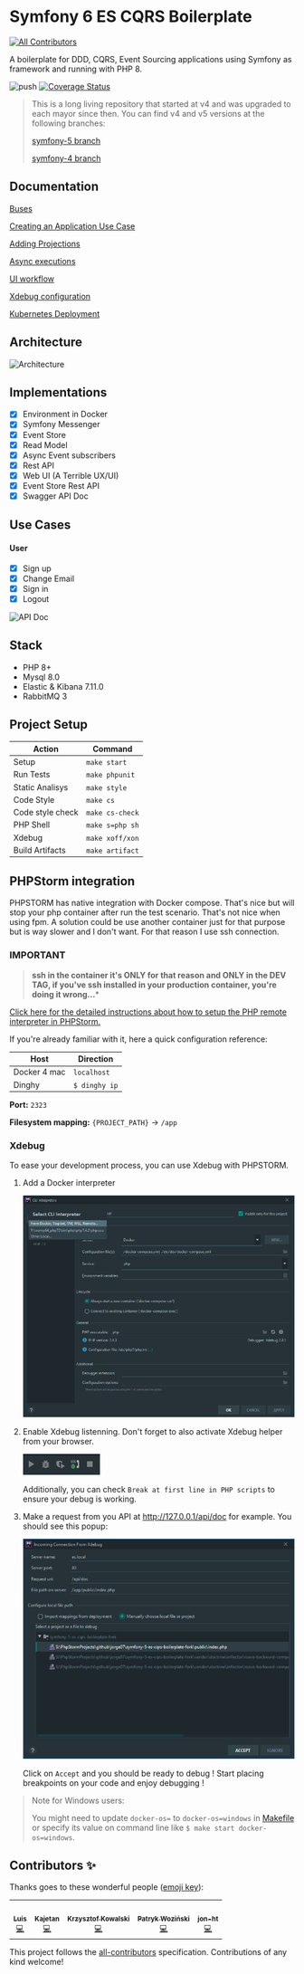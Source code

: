 # Symfony 6 ES CQRS Boilerplate
<!-- ALL-CONTRIBUTORS-BADGE:START - Do not remove or modify this section -->
[![All Contributors](https://img.shields.io/badge/all_contributors-5-orange.svg?style=flat-square)](#contributors-)
<!-- ALL-CONTRIBUTORS-BADGE:END -->

A boilerplate for DDD, CQRS, Event Sourcing applications using Symfony as framework and running with PHP 8.

![push](https://github.com/jorge07/symfony-6-es-cqrs-boilerplate/workflows/push/badge.svg)
[![Coverage Status](https://coveralls.io/repos/github/jorge07/symfony-6-es-cqrs-boilerplate/badge.svg?branch=symfony-6)](https://coveralls.io/github/jorge07/symfony-5-es-cqrs-boilerplate)

> This is a long living repository that started at v4 and was upgraded to each mayor since then. You can find v4 and v5 versions at the following branches:
> 
> [symfony-5 branch](https://github.com/jorge07/symfony-6-es-cqrs-boilerplate/tree/symfony-5)
>
> [symfony-4 branch](https://github.com/jorge07/symfony-6-es-cqrs-boilerplate/tree/symfony-4)

## Documentation

[Buses](https://github.com/jorge07/symfony-6-es-cqrs-boilerplate/tree/master/doc/GetStarted/Buses.md)

[Creating an Application Use Case](https://github.com/jorge07/symfony-6-es-cqrs-boilerplate/tree/master/doc/GetStarted/UseCases.md)

[Adding Projections](https://github.com/jorge07/symfony-6-es-cqrs-boilerplate/tree/master/doc/GetStarted/Projections.md)

[Async executions](https://github.com/jorge07/symfony-6-es-cqrs-boilerplate/tree/master/doc/GetStarted/Async.md)

[UI workflow](https://github.com/jorge07/symfony-6-es-cqrs-boilerplate/blob/master/doc/Workflow.md)

[Xdebug configuration](https://github.com/jorge07/symfony-6-es-cqrs-boilerplate/blob/master/doc/GetStarted/Xdebug.md)

[Kubernetes Deployment](https://github.com/jorge07/symfony-6-es-cqrs-boilerplate/blob/master/doc/Deployment.md)

## Architecture

![Architecture](https://i.imgur.com/SzHgMft.png)

## Implementations

- [x] Environment in Docker
- [x] Symfony Messenger
- [x] Event Store
- [x] Read Model
- [x] Async Event subscribers
- [x] Rest API
- [x] Web UI (A Terrible UX/UI)
- [x] Event Store Rest API 
- [x] Swagger API Doc

## Use Cases

#### User
- [x] Sign up
- [x] Change Email
- [x] Sign in
- [x] Logout

![API Doc](https://i.imgur.com/DBZsPlE.png)

## Stack

- PHP 8+
- Mysql 8.0
- Elastic & Kibana 7.11.0
- RabbitMQ 3

## Project Setup


|    Action        	|     Command    |
|------------------	|---------------	|
|  Setup 	          | `make start`   |
|  Run Tests       	| `make phpunit` |
|  Static Analisys 	| `make style`  	|
|  Code Style      	| `make cs`     	|
|  Code style check	| `make cs-check`|
|  PHP Shell 	      | `make s=php sh`|
|  Xdebug 	         | `make xoff/xon`|
|  Build Artifacts   | `make artifact`|

## PHPStorm integration

PHPSTORM has native integration with Docker compose. That's nice but will stop your php container after run the test scenario. That's not nice when using fpm. A solution could be use another container just for that purpose but is way slower and I don't want. For that reason I use ssh connection.

### IMPORTANT

> **ssh in the container it's ONLY for that reason and ONLY in the DEV TAG, if you've ssh installed in your production container, you're doing it wrong...***

[Click here for the detailed instructions about how to setup the PHP remote interpreter in PHPStorm.](https://github.com/jorge07/alpine-php/blob/master/doc/IDE.md)

If you're already familiar with it, here a quick configuration reference:

|    Host          	|    Direction  |
|------------------	|--------------	|
|  Docker 4 mac 	   | `localhost`   |
|  Dinghy       	   | `$ dinghy ip` |

**Port:** `2323`

**Filesystem mapping:** `{PROJECT_PATH}` -> `/app`

### Xdebug

To ease your development process, you can use Xdebug with PHPSTORM.

1. Add a Docker interpreter

   ![Docker PHP interpreter](doc/docker-php-interpreter.png)

2. Enable Xdebug listenning. Don't forget to also activate Xdebug helper from your browser.
   
   ![Xdebug activation](doc/xdebug-activation.png)
   
   Additionally, you can check `Break at first line in PHP scripts` to ensure your debug is working.

3. Make a request from you API at http://127.0.0.1/api/doc for example. You should see this popup:

   ![Xdebug mapping](doc/xdebug-mapping.png)
   
   Click on `Accept` and you should be ready to debug ! Start placing breakpoints on your code and enjoy debugging !

> Note for Windows users:
>
> You might need to update `docker-os=` to `docker-os=windows` in [Makefile](makefile)
> or specify its value on command line like `$ make start docker-os=windows`.

## Contributors ✨

Thanks goes to these wonderful people ([emoji key](https://allcontributors.org/docs/en/emoji-key)):

<!-- ALL-CONTRIBUTORS-LIST:START - Do not remove or modify this section -->
<!-- prettier-ignore-start -->
<!-- markdownlint-disable -->
<table>
  <tr>
    <td align="center"><a href="http://tacon.eu"><img src="https://avatars2.githubusercontent.com/u/2017676?v=4" width="100px;" alt=""/><br /><sub><b>Luis</b></sub></a><br /><a href="https://github.com/jorge07/symfony-6-es-cqrs-boilerplate/commits?author=Lutacon" title="Code">💻</a></td>
    <td align="center"><a href="https://github.com/cv65kr"><img src="https://avatars0.githubusercontent.com/u/9404962?v=4" width="100px;" alt=""/><br /><sub><b>Kajetan</b></sub></a><br /><a href="https://github.com/jorge07/symfony-6-es-cqrs-boilerplate/commits?author=cv65kr" title="Code">💻</a></td>
    <td align="center"><a href="https://coderslab.pl"><img src="https://avatars0.githubusercontent.com/u/2781079?v=4" width="100px;" alt=""/><br /><sub><b>Krzysztof Kowalski</b></sub></a><br /><a href="https://github.com/jorge07/symfony-6-es-cqrs-boilerplate/commits?author=kowalk" title="Code">💻</a></td>
    <td align="center"><a href="http://patryk.it"><img src="https://avatars3.githubusercontent.com/u/17459288?v=4" width="100px;" alt=""/><br /><sub><b>Patryk Woziński</b></sub></a><br /><a href="https://github.com/jorge07/symfony-6-es-cqrs-boilerplate/commits?author=patrykwozinski" title="Code">💻</a></td>
    <td align="center"><a href="https://github.com/jon-ht"><img src="https://avatars3.githubusercontent.com/u/17051512?v=4" width="100px;" alt=""/><br /><sub><b>jon-ht</b></sub></a><br /><a href="https://github.com/jorge07/symfony-6-es-cqrs-boilerplate/commits?author=jon-ht" title="Code">💻</a></td>
  </tr>
</table>

<!-- markdownlint-enable -->
<!-- prettier-ignore-end -->
<!-- ALL-CONTRIBUTORS-LIST:END -->

This project follows the [all-contributors](https://github.com/all-contributors/all-contributors) specification. Contributions of any kind welcome!
